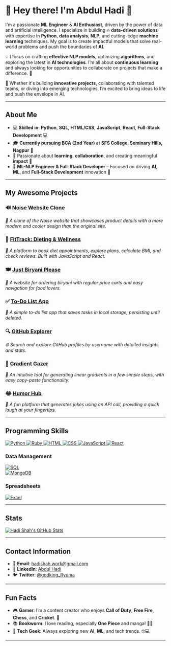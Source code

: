 # 👋 **Hey there! I'm Abdul Hadi** 🤖

I'm a passionate **ML Engineer** & **AI Enthusiast**, driven by the power of data and artificial intelligence. I specialize in building 🔥 **data-driven solutions** with expertise in **Python**, **data analysis**, **NLP**, and cutting-edge **machine learning** techniques. My goal is to create impactful models that solve real-world problems and push the boundaries of **AI**.

💡 I focus on crafting **effective NLP models**, optimizing **algorithms**, and exploring the latest in **AI technologies**. I’m all about **continuous learning** and always looking for opportunities to collaborate on projects that make a difference. 🚀

🌟 Whether it's building **innovative projects**, collaborating with talented teams, or diving into emerging technologies, I’m excited to bring ideas to life and push the envelope in AI.

---

## **About Me**

- 💻 **Skilled in**: **Python**, **SQL**, **HTML/CSS**, **JavaScript**, **React**, **Full-Stack Development** 💻  
- 🎓 **Currently pursuing BCA (2nd Year)** at **SFS College, Seminary Hills, Nagpur** 🎯  
- 🤝 Passionate about **learning**, **collaboration**, and creating meaningful **impact** 👫  
- 📍 **ML-NLP Engineer & Full-Stack Developer** – Focused on driving **AI**, **ML**, and **Full-Stack Development** innovation 📍  

---

## **My Awesome Projects**
### 🔊 [**Noise Website Clone**](https://noise-clone2.netlify.app/)  
*📱 A clone of the Noise website that showcases product details with a more modern and cooler design than the original site.*

### 🍎 [**FitTrack: Dieting & Wellness**](https://justdiet.pro)  
*🥗 A platform to book diet appointments, explore plans, calculate BMI, and check reviews. Built with JavaScript and React.*

### 🍽️ [**Just Biryani Please**](https://justbiryaniplease.com)  
*🍚 A website for ordering biryani with regular price carts and easy navigation for food lovers.*

### ✅ [**To-Do List App**](https://hadishah123.github.io/To-Do-List/)  
*📝 A simple to-do list app that saves tasks in local storage, persisting until deleted.*

### 🔍 [**GitHub Explorer**](https://hadishah123.github.io/Github-Profile-Search/)  
*🌐 Search and explore GitHub profiles by username with detailed insights and stats.*

### 🎨 [**Gradient Gazer**](https://hadishah123.github.io/Gradient-Gazer/)
*🌈 An intuitive tool for generating linear gradients in a few simple steps, with easy copy-paste functionality.*

### 😂 [**Humor Hub**](https://hadishah123.github.io/Humor-Hub/)
*🤣 A fun platform that generates jokes using an API call, providing a quick laugh at your fingertips.*





---

## **Programming Skills**

<a href="https://www.python.org/">
  <img src="https://img.shields.io/badge/Python-3776AB?style=for-the-badge&logo=python&logoColor=white" alt="Python">
</a>

<a href="https://www.ruby-lang.org/en/">
  <img src="https://img.shields.io/badge/Ruby-CC342D?style=for-the-badge&logo=ruby&logoColor=white" alt="Ruby">
</a>

<a href="https://developer.mozilla.org/en-US/docs/Web/HTML">
  <img src="https://img.shields.io/badge/HTML-E34F26?style=for-the-badge&logo=html5&logoColor=white" alt="HTML">
</a>

<a href="https://developer.mozilla.org/en-US/docs/Web/CSS">
  <img src="https://img.shields.io/badge/CSS-1572B6?style=for-the-badge&logo=css3&logoColor=white" alt="CSS">
</a>

<a href="https://developer.mozilla.org/en-US/docs/Web/JavaScript">
  <img src="https://img.shields.io/badge/JavaScript-F7DF1E?style=for-the-badge&logo=javascript&logoColor=black" alt="JavaScript">
</a>

<a href="https://reactjs.org/">
  <img src="https://img.shields.io/badge/React-61DAFB?style=for-the-badge&logo=react&logoColor=black" alt="React">
</a>


### **Data Management**

[![SQL](https://img.shields.io/badge/SQL-4479A1?style=for-the-badge&logo=mysql&logoColor=white)](https://www.mysql.com/)  
[![MongoDB](https://img.shields.io/badge/MongoDB-47A248?style=for-the-badge&logo=mongodb&logoColor=white)](https://www.mongodb.com/)

### **Spreadsheets**

[![Excel](https://img.shields.io/badge/Excel-217346?style=for-the-badge&logo=microsoft-excel&logoColor=white)](https://www.microsoft.com/en-us/microsoft-365/excel)

---

## **Stats**

[![Hadi Shah's GitHub Stats](https://github-readme-stats.vercel.app/api?username=hadishah123&show_icons=true)](https://github.com/hadishah123)

---

## **Contact Information**

- 📧 **Email**: [hadishah.work@gmail.com](mailto:hadishah.work@gmail.com)
- 💼 **LinkedIn**: [Abdul Hadi](https://www.linkedin.com/in/hadi-shah786/)
- 🐦 **Twitter**: [@godking_Ryuma](https://www.twitter.com/godking_Ryuma)

---

## **Fun Facts**

- 🎮 **Gamer**: I’m a content creator who enjoys **Call of Duty**, **Free Fire**, **Chess**, and **Cricket**. 🏏
- 📚 **Bookworm**: I love reading, especially **One Piece** and manga! 🏴‍☠️
- 🎉 **Tech Geek**: Always exploring new **AI**, **ML**, and tech trends. 🤓💻

---
